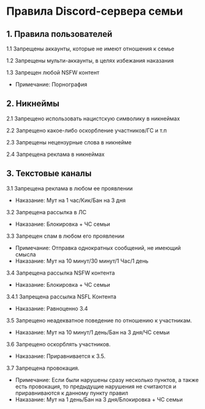 # Правила Discord-сервера семьи 
## 1. Правила пользователей
1.1 Запрещены аккаунты, которые не имеют отношения к семье

1.2 Запрещены мульти-аккаунты, в целях избежания наказания

1.3 Запрещен любой NSFW контент
  + Примечание: Порнография

## 2. Никнеймы
2.1 Запрещено использовать нацистскую символику в никнеймах

2.2 Запрещено какое-либо оскорбление участников/ГС и т.п

2.3 Запрещены нецензурные слова в никнейме

2.4 Запрещена реклама в никнеймах

## 3. Текстовые каналы
3.1 Запрещена реклама в любом ее проявлении
  + Наказание: Мут на 1 час/Кик/Бан на 3 дня

3.2 Запрещена рассылка в ЛС
  + Наказание: Блокировка + ЧС семьи

3.3 Запрещен спам в любом его проявлении
  + Примечание: Отправка однократных сообщений, не имеющий смысла 
  + Наказание: Мут на 10 минут/30 минут/1 Час/1 день

3.4 Запрещена рассылка NSFW контента
  + Наказание: Блокировка + ЧС семьи

3.4.1 Запрещена рассылка NSFL Контента
  + Наказание: Равноценно 3.4

3.5 Запрещено неадекватное поведение по отношению к участникам.
  + Наказание: Мут на 10 минут/1 день/Бан на 3 дня/ЧС семьи

3.6 Запрещено оскорблять участников.
  + Наказание: Приравнивается к 3.5.

3.7 Запрещена провокация.
  + Примечание: Если были нарушены сразу несколько пунктов, а также есть провокация, то предыдущие нарушения не считаются и приравниваются к данному пункту правил
  + Наказание: Мут на 1 день/Бан на 3 дня/Блокировка + ЧС семьи 
